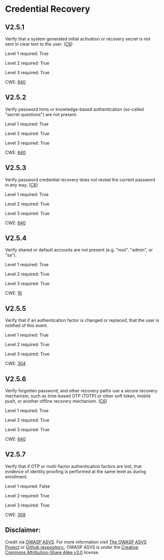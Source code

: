 # Credential Recovery

## V2.5.1

Verify that a system generated initial activation or recovery secret is not sent in clear text to the user. ([C6](https://owasp.org/www-project-proactive-controls/#div-numbering))

Level 1 required: True

Level 2 required: True

Level 3 required: True

CWE: [640](https://cwe.mitre.org/data/definitions/640)

## V2.5.2

Verify password hints or knowledge-based authentication (so-called "secret questions") are not present.

Level 1 required: True

Level 2 required: True

Level 3 required: True

CWE: [640](https://cwe.mitre.org/data/definitions/640)

## V2.5.3

Verify password credential recovery does not reveal the current password in any way. ([C6](https://owasp.org/www-project-proactive-controls/#div-numbering))

Level 1 required: True

Level 2 required: True

Level 3 required: True

CWE: [640](https://cwe.mitre.org/data/definitions/640)

## V2.5.4

Verify shared or default accounts are not present (e.g. "root", "admin", or "sa").

Level 1 required: True

Level 2 required: True

Level 3 required: True

CWE: [16](https://cwe.mitre.org/data/definitions/16)

## V2.5.5

Verify that if an authentication factor is changed or replaced, that the user is notified of this event.

Level 1 required: True

Level 2 required: True

Level 3 required: True

CWE: [304](https://cwe.mitre.org/data/definitions/304)

## V2.5.6

Verify forgotten password, and other recovery paths use a secure recovery mechanism, such as time-based OTP (TOTP) or other soft token, mobile push, or another offline recovery mechanism. ([C6](https://owasp.org/www-project-proactive-controls/#div-numbering))

Level 1 required: True

Level 2 required: True

Level 3 required: True

CWE: [640](https://cwe.mitre.org/data/definitions/640)

## V2.5.7

Verify that if OTP or multi-factor authentication factors are lost, that evidence of identity proofing is performed at the same level as during enrollment.

Level 1 required: False

Level 2 required: True

Level 3 required: True

CWE: [308](https://cwe.mitre.org/data/definitions/308)



## Disclaimer:

Credit via [OWASP ASVS](https://owasp.org/www-project-application-security-verification-standard/). For more information visit [The OWASP ASVS Project](https://owasp.org/www-project-application-security-verification-standard/) or [Github respository.](https://github.com/OWASP/ASVS). OWASP ASVS is under the [Creative Commons Attribution-Share Alike v3.0](https://creativecommons.org/licenses/by-sa/3.0/) license.
